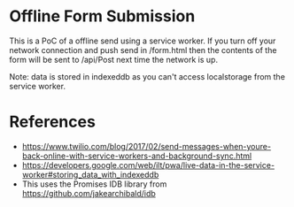 # Offline Form Submission

This is a PoC of a offline send using a service worker. If you turn off your network connection and push send in /form.html
then the contents of the form will be sent to /api/Post next time the network is up.

Note: data is stored in indexeddb as you can't access localstorage from the service worker.

# References

* https://www.twilio.com/blog/2017/02/send-messages-when-youre-back-online-with-service-workers-and-background-sync.html
* https://developers.google.com/web/ilt/pwa/live-data-in-the-service-worker#storing_data_with_indexeddb
* This uses the Promises IDB library from https://github.com/jakearchibald/idb
